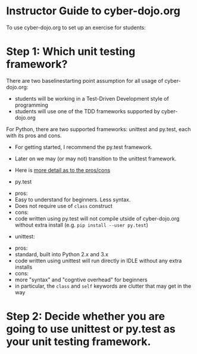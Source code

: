 # Instructor Guide to cyber-dojo.org

To use cyber-dojo.org to set up an exercise for students:

# Step 1: Which unit testing framework?

There are two baselinestarting point assumption for all usage of cyber-dojo.org:

* students will be working in a Test-Driven Development style of programming
* students will use one of the TDD frameworks supported by cyber-dojo.org

For Python, there are two supported frameworks: unittest and py.test, each with its pros and cons.

* For getting started, I recommend the py.test framework. 
* Later on we may (or may not) transition to the unittest framework.  
* Here is [more detail as to the pros/cons](py.test-vs-unittest.md)

* py.test
 - pros: 
  - Easy to understand for beginners.  Less syntax.
  - Does not require use of `class` construct
 - cons: 
  - code written using py.test will not compile utside of cyber-dojo.org without extra install (e.g. `pip install --user py.test`)
  
* unittest: 
 - pros: 
  - standard, built into Python 2.x and 3.x
  - code written using unittest will run directly in IDLE without any extra installs
 - cons:
  - more "syntax" and "cogntive overhead" for beginners
  - in particular, the `class` and `self` keywords are clutter that may get in the way
  



# Step 2: Decide whether you are going to use unittest or py.test as your unit testing framework.


